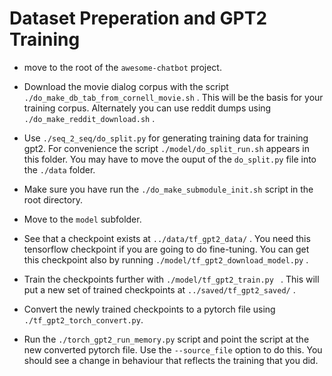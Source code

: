 # Dataset Preperation and GPT2 Training

* move to the root of the `awesome-chatbot` project.

* Download the movie dialog corpus with the script `./do_make_db_tab_from_cornell_movie.sh` . This will be the basis for your training corpus. 
Alternately you can use reddit dumps using `./do_make_reddit_download.sh` .


* Use `./seq_2_seq/do_split.py` for generating training data for training gpt2.
For convenience the script `./model/do_split_run.sh` appears in this folder. You may have
to move the ouput of the `do_split.py` file into the `./data` folder.

* Make sure you have run the `./do_make_submodule_init.sh` script in the root directory.

* Move to the `model` subfolder.

* See that a checkpoint exists at `../data/tf_gpt2_data/` . You need this tensorflow checkpoint if you are going to do fine-tuning. You can 
get this checkpoint also by running `./model/tf_gpt2_download_model.py` .

* Train the checkpoints further with `./model/tf_gpt2_train.py ` . This
will put a new set of trained checkpoints at `../saved/tf_gpt2_saved/` . 

* Convert the newly trained checkpoints to a pytorch file using `./tf_gpt2_torch_convert.py`. 

* Run the `./torch_gpt2_run_memory.py` script and point the script at the new
converted pytorch file. Use the `--source_file` option to do this. You should see
a change in behaviour that reflects the training that you did.

